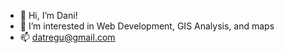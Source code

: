 - 👋 Hi, I’m Dani!
- 👀 I’m interested in Web Development, GIS Analysis, and maps 
- 📫 datregu@gmail.com

<!---
datregu/datregu is a ✨ special ✨ repository because its `README.md` (this file) appears on your GitHub profile.
You can click the Preview link to take a look at your changes.
--->
